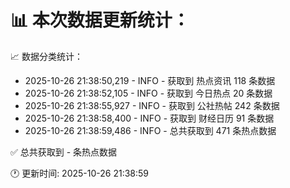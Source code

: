 📊 本次数据更新统计：
==========================

📈 数据分类统计：
- 2025-10-26 21:38:50,219 - INFO - 获取到 热点资讯 118 条数据
- 2025-10-26 21:38:52,105 - INFO - 获取到 今日热点 20 条数据
- 2025-10-26 21:38:55,927 - INFO - 获取到 公社热帖 242 条数据
- 2025-10-26 21:38:58,400 - INFO - 获取到 财经日历 91 条数据
- 2025-10-26 21:38:59,486 - INFO - 总共获取到 471 条热点数据

✅ 总共获取到 - 条热点数据

🕐 更新时间: 2025-10-26 21:38:59
